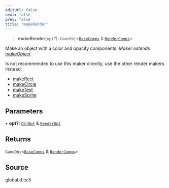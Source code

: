 ```yaml
---
editUrl: false
next: false
prev: false
title: "makeRender"
---
```


> **makeRender**(`opt`?): `GameObj`\<[`BaseComps`](../type-aliases/BaseComps.md) & [`RenderComps`](../type-aliases/RenderComps.md)\>

Make an object with a color and opacity components.
*Maker extends [makeObject](../../../../../api/functions/makeobject)*

Is not recommended to use this maker directly,
use the other render makers instead:

- [makeRect](../../../../../api/functions/makerect)
- [makeCircle](../../../../../api/functions/makecircle)
- [makeText](../../../../../api/functions/maketext)
- [makeSprite](../../../../../api/functions/makesprite)

## Parameters

• **opt?**: [`ObjOpt`](../type-aliases/ObjOpt.md) & [`RenderOpt`](../type-aliases/RenderOpt.md)

## Returns

`GameObj`\<[`BaseComps`](../type-aliases/BaseComps.md) & [`RenderComps`](../type-aliases/RenderComps.md)\>

## Source

global.d.ts:5
